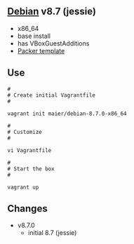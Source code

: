 ## [Debian](http://debian.org) v8.7 (jessie)

* x86_64
* base install
* has VBoxGuestAdditions
* [Packer template](https://github.com/maier/packer-templates/)

## Use

```
#
# Create initial Vagrantfile
#

vagrant init maier/debian-8.7.0-x86_64

#
# Customize
#

vi Vagrantfile

#
# Start the box
#

vagrant up
```


## Changes

* v8.7.0
    * initial 8.7 (jessie)
